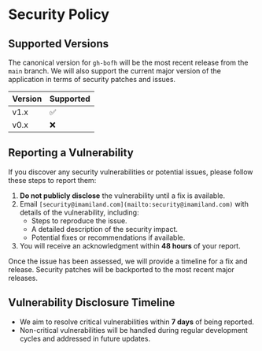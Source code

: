 <!--
SPDX-FileCopyrightText: 2023 - 2025 Ali Sajid Imami

SPDX-License-Identifier: Apache-2.0
SPDX-License-Identifier: MIT
-->

# Security Policy

## Supported Versions

The canonical version for `gh-bofh` will be the most recent release from the `main` branch. We will also support the current major version of the application in terms of security patches and issues.

| Version | Supported          |
| ------- | ------------------ |
| v1.x    | :white_check_mark: |
| v0.x    | :x:                |

## Reporting a Vulnerability

If you discover any security vulnerabilities or potential issues, please follow these steps to report them:

1. **Do not publicly disclose** the vulnerability until a fix is available.
2. Email `[security@imamiland.com](mailto:security@imamiland.com)` with details of the vulnerability, including:
   - Steps to reproduce the issue.
   - A detailed description of the security impact.
   - Potential fixes or recommendations if available.
3. You will receive an acknowledgment within **48 hours** of your report.

Once the issue has been assessed, we will provide a timeline for a fix and release. Security patches will be backported to the most recent major releases.

## Vulnerability Disclosure Timeline

- We aim to resolve critical vulnerabilities within **7 days** of being reported.
- Non-critical vulnerabilities will be handled during regular development cycles and addressed in future updates.
